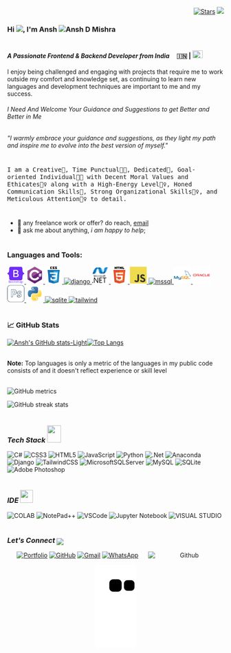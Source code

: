 <div align="right">

[![Stars](https://img.shields.io/github/stars/AnshDMishra?label=Profile%20Stars&logo=Profile%20stars&logoColor=b)](#) <a href="https://www.buymeacoffee.com/AnshDMishra" target="_blank" style="display: inline-block;">
<img src="https://img.shields.io/badge/Donate-Buy%20Me%20A%20Coffee-orange.svg?style=flat-square&logo=buymeacoffee" align="right" /> </a>
</div>


### Hi <img src="https://media.giphy.com/media/hvRJCLFzcasrR4ia7z/giphy.gif" width="30">, I'm Ansh ![Ansh D Mishra](https://img.shields.io/badge/AnshDMishra-Ansh%20D%20Mishra-green)
# 
#### *A Passionate Frontend & Backend Developer from India* &nbsp; &nbsp; :india: | <img src='https://upload.wikimedia.org/wikipedia/commons/b/bc/Flag_of_India.png' width='24' height='18'>

I enjoy being challenged and engaging with projects that require me to work outside my comfort and knowledge set, as continuing to learn new languages and development techniques are important to me and my success.

###### *I Need And Welcome Your Guidance and Suggestions to get Better and Better in Me*
###### *"I warmly embrace your guidance and suggestions, as they light my path and inspire me to evolve into the best version of myself."*

#
<samp>
  I am a Creative🎡, Time Punctual👩‍🎓, Dedicated🎯, Goal-oriented Individual👩‍💻 with Decent Moral Values and Ethicates🙇‍♀️ along with a High-Energy Level🤹‍♀️, Honed Communication Skills👐, Strong Organizational Skills👮‍♀️, and Meticulous Attention🕵️‍♀️ to detail.
</samp>
   
#
- 💼 any freelance work or offer? do reach, [email](mailto:anshvnm@gmail.com)
- 💬 ask me about anything, *i am happy to help*;
#
<h3 align="left">Languages and Tools:</h3>
<p align="left"> <a href="https://getbootstrap.com" target="_blank" rel="noreferrer"> 
  <img src="https://raw.githubusercontent.com/devicons/devicon/master/icons/bootstrap/bootstrap-plain-wordmark.svg" alt="bootstrap" width="40" height="40"/> </a> <a href="https://www.w3schools.com/cs/" target="_blank" rel="noreferrer"> 
  <img src="https://raw.githubusercontent.com/devicons/devicon/master/icons/csharp/csharp-original.svg" alt="csharp" width="40" height="40"/> </a> <a href="https://www.w3schools.com/css/" target="_blank" rel="noreferrer"> 
  <img src="https://raw.githubusercontent.com/devicons/devicon/master/icons/css3/css3-original-wordmark.svg" alt="css3" width="40" height="40"/> </a> <a href="https://www.djangoproject.com/" target="_blank" rel="noreferrer"> 
  <img src="https://cdn.worldvectorlogo.com/logos/django.svg" alt="django" width="40" height="40"/> </a> <a href="https://dotnet.microsoft.com/" target="_blank" rel="noreferrer"> 
  <img src="https://raw.githubusercontent.com/devicons/devicon/master/icons/dot-net/dot-net-original-wordmark.svg" alt="dotnet" width="40" height="40"/> </a> <a href="https://www.w3.org/html/" target="_blank" rel="noreferrer"> 
  <img src="https://raw.githubusercontent.com/devicons/devicon/master/icons/html5/html5-original-wordmark.svg" alt="html5" width="40" height="40"/> </a> <a href="https://developer.mozilla.org/en-US/docs/Web/JavaScript" target="_blank" rel="noreferrer"> 
  <img src="https://raw.githubusercontent.com/devicons/devicon/master/icons/javascript/javascript-original.svg" alt="javascript" width="40" height="40"/> </a> <a href="https://www.microsoft.com/en-us/sql-server" target="_blank" rel="noreferrer"> 
  <img src="https://www.svgrepo.com/show/303229/microsoft-sql-server-logo.svg" alt="mssql" width="40" height="40"/> </a> <a href="https://www.mysql.com/" target="_blank" rel="noreferrer"> 
  <img src="https://raw.githubusercontent.com/devicons/devicon/master/icons/mysql/mysql-original-wordmark.svg" alt="mysql" width="40" height="40"/> </a> <a href="https://www.oracle.com/" target="_blank" rel="noreferrer"> 
  <img src="https://raw.githubusercontent.com/devicons/devicon/master/icons/oracle/oracle-original.svg" alt="oracle" width="40" height="40"/> </a> <a href="https://www.photoshop.com/en" target="_blank" rel="noreferrer"> 
  <img src="https://raw.githubusercontent.com/devicons/devicon/master/icons/photoshop/photoshop-line.svg" alt="photoshop" width="40" height="40"/> </a> <a href="https://www.python.org" target="_blank" rel="noreferrer"> 
  <img src="https://raw.githubusercontent.com/devicons/devicon/master/icons/python/python-original.svg" alt="python" width="40" height="40"/> </a> <a href="https://www.sqlite.org/" target="_blank" rel="noreferrer"> 
  <img src="https://www.vectorlogo.zone/logos/sqlite/sqlite-icon.svg" alt="sqlite" width="40" height="40"/> </a> <a href="https://tailwindcss.com/" target="_blank" rel="noreferrer"> 
  <img src="https://www.vectorlogo.zone/logos/tailwindcss/tailwindcss-icon.svg" alt="tailwind" width="40" height="40"/> </a> </p>

#
### &#x1f4c8; GitHub Stats

[![Ansh's GitHub stats-Light](https://github-readme-stats.vercel.app/api?username=AnshDMishra&show_icons=true&theme=default#gh-light-mode-only)](https://github.com/AnshDMishra/github-readme-stats#gh-light-mode-only)[![Top Langs](https://github-readme-stats.vercel.app/api/top-langs/?username=AnshDMishra&langs_count=8)](https://github.com/AnshDMishra/github-readme-stats)

<br/>
    <b>Note:</b> Top languages is only a metric of the languages in my public code consists of and it doesn't reflect experience or skill level
<br>
<br>


![GitHub metrics](https://metrics.lecoq.io/anshdmishra)  

![GitHub streak stats](https://github-readme-streak-stats.herokuapp.com/?user=anshdmishra)


#

### _Tech Stack_ <img src = "https://media2.giphy.com/media/QssGEmpkyEOhBCb7e1/giphy.gif?cid=ecf05e47a0n3gi1bfqntqmob8g9aid1oyj2wr3ds3mg700bl&rid=giphy.gif" width = 32px; height=40px>

![C#](https://img.shields.io/badge/c%23-%23239120.svg?style=plastic&logo=c-sharp&logoColor=white) ![CSS3](https://img.shields.io/badge/css3-%231572B6.svg?style=plastic&logo=css3&logoColor=white) ![HTML5](https://img.shields.io/badge/html5-%23E34F26.svg?style=plastic&logo=html5&logoColor=white) ![JavaScript](https://img.shields.io/badge/javascript-%23323330.svg?style=plastic&logo=javascript&logoColor=%23F7DF1E) ![Python](https://img.shields.io/badge/python-3670A0?style=plastic&logo=python&logoColor=ffdd54) ![.Net](https://img.shields.io/badge/.NET-5C2D91?style=plastic&logo=.net&logoColor=white) ![Anaconda](https://img.shields.io/badge/Anaconda-%2344A833.svg?style=plastic&logo=anaconda&logoColor=white) ![Django](https://img.shields.io/badge/django-%23092E20.svg?style=plastic&logo=django&logoColor=white) ![TailwindCSS](https://img.shields.io/badge/tailwindcss-%2338B2AC.svg?style=plastic&logo=tailwind-css&logoColor=white) ![MicrosoftSQLServer](https://img.shields.io/badge/Microsoft%20SQL%20Sever-CC2927?style=plastic&logo=microsoft%20sql%20server&logoColor=white) ![MySQL](https://img.shields.io/badge/mysql-%2300f.svg?style=plastic&logo=mysql&logoColor=white) ![SQLite](https://img.shields.io/badge/sqlite-%2307405e.svg?style=plastic&logo=sqlite&logoColor=white) ![Adobe Photoshop](https://img.shields.io/badge/adobephotoshop-%2331A8FF.svg?style=plastic&logo=adobephotoshop&logoColor=white)

# 
### _IDE_  <img src = "https://raw.githubusercontent.com/rahulbanerjee26/githubProfileReadmeGenerator/main/gifs/needABreak.gif" width = 30px height= 30px>

![COLAB](https://img.shields.io/badge/Colab-F9AB00?style=for-the-badge&logo=googlecolab&color=525252)
![NotePad++](https://img.shields.io/badge/Notepad++-90E59A.svg?style=for-the-badge&logo=notepad%2B%2B&logoColor=black)
![VSCode](https://img.shields.io/badge/VSCode-0078D4?style=for-the-badge&logo=visual%20studio%20code&logoColor=white)
![Jupyter Notebook](https://img.shields.io/badge/jupyter-%23FA0F00.svg?style=for-the-badge&logo=jupyter&logoColor=white)
![VISUAL STUDIO](https://img.shields.io/badge/Visual_Studio-5C2D91?style=for-the-badge&logo=visual%20studio&logoColor=white)

#

### _Let's Connect_ <img src="https://github.com/hariketsheth/hariketsheth/blob/main/img/handshake.gif" height="25px" style="margin-bottom: -5px;"> </img>
<p align="center">
    <a href="https://anshdmishra.github.io/" target="_blank"><img src="https://img.icons8.com/bubbles/50/000000/web.png" alt="Portfolio"/></a>
    <a href="https://github.com/anshdmishra" target="_blank"><img src="https://img.icons8.com/bubbles/50/000000/github.png" alt="GitHub"/></a>
    <a href="mailto:anshvnm@gmail.com" target="_blank"><img src="https://img.icons8.com/bubbles/50/000000/gmail.png" alt="Gmail"/></a>
    <a href="https://wa.me/919415180182/?text=Hi Ansh, Whatsup" target="_blank"><img src="https://img.icons8.com/bubbles/50/000000/whatsapp.png" alt="WhatsApp"/></a>
    <img width="35%" align="right" alt="Github" src="https://raw.githubusercontent.com/onimur/.github/master/.resources/git-header.svg" />
 </p>
 
<!-- SNAKE GRID -->
<p align="center">
  <img src="https://github.com/manumishra12/manumishra12/blob/output/github-contribution-grid-snake.svg" alt="snake"></center>
</p>
